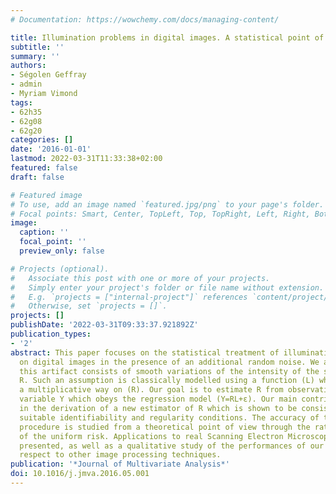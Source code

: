 ```yaml
---
# Documentation: https://wowchemy.com/docs/managing-content/

title: Illumination problems in digital images. A statistical point of view
subtitle: ''
summary: ''
authors:
- Ségolen Geffray
- admin
- Myriam Vimond
tags:
- 62h35
- 62g08
- 62g20
categories: []
date: '2016-01-01'
lastmod: 2022-03-31T11:33:38+02:00
featured: false
draft: false

# Featured image
# To use, add an image named `featured.jpg/png` to your page's folder.
# Focal points: Smart, Center, TopLeft, Top, TopRight, Left, Right, BottomLeft, Bottom, BottomRight.
image:
  caption: ''
  focal_point: ''
  preview_only: false

# Projects (optional).
#   Associate this post with one or more of your projects.
#   Simply enter your project's folder or file name without extension.
#   E.g. `projects = ["internal-project"]` references `content/project/deep-learning/index.md`.
#   Otherwise, set `projects = []`.
projects: []
publishDate: '2022-03-31T09:33:37.921892Z'
publication_types:
- '2'
abstract: This paper focuses on the statistical treatment of illumination artifacts
  on digital images in the presence of an additional random noise. We assume that
  this artifact consists of smooth variations of the intensity of the signal of interest
  R. Such an assumption is classically modelled using a function (L) which acts in
  a multiplicative way on (R). Our goal is to estimate R from observations of a random
  variable Y which obeys the regression model (Y=RL+ɛ). Our main contribution lies
  in the derivation of a new estimator of R which is shown to be consistent under
  suitable identifiability and regularity conditions. The accuracy of this new estimation
  procedure is studied from a theoretical point of view through the rate of convergence
  of the uniform risk. Applications to real Scanning Electron Microscopy images are
  presented, as well as a qualitative study of the performances of our method with
  respect to other image processing techniques.
publication: '*Journal of Multivariate Analysis*'
doi: 10.1016/j.jmva.2016.05.001
---
```


